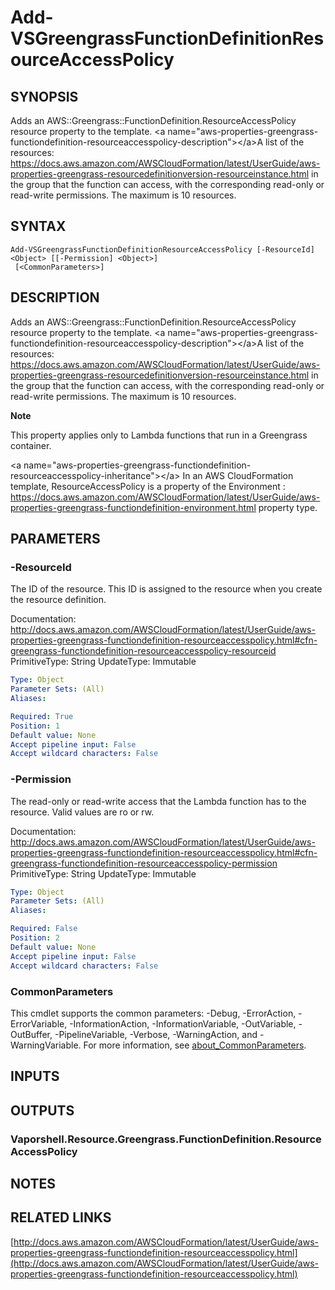 # Add-VSGreengrassFunctionDefinitionResourceAccessPolicy

## SYNOPSIS
Adds an AWS::Greengrass::FunctionDefinition.ResourceAccessPolicy resource property to the template.
\<a name="aws-properties-greengrass-functiondefinition-resourceaccesspolicy-description"\>\</a\>A list of the resources: https://docs.aws.amazon.com/AWSCloudFormation/latest/UserGuide/aws-properties-greengrass-resourcedefinitionversion-resourceinstance.html in the group that the function can access, with the corresponding read-only or read-write permissions.
The maximum is 10 resources.

## SYNTAX

```
Add-VSGreengrassFunctionDefinitionResourceAccessPolicy [-ResourceId] <Object> [[-Permission] <Object>]
 [<CommonParameters>]
```

## DESCRIPTION
Adds an AWS::Greengrass::FunctionDefinition.ResourceAccessPolicy resource property to the template.
\<a name="aws-properties-greengrass-functiondefinition-resourceaccesspolicy-description"\>\</a\>A list of the resources: https://docs.aws.amazon.com/AWSCloudFormation/latest/UserGuide/aws-properties-greengrass-resourcedefinitionversion-resourceinstance.html in the group that the function can access, with the corresponding read-only or read-write permissions.
The maximum is 10 resources.

**Note**

This property applies only to Lambda functions that run in a Greengrass container.

\<a name="aws-properties-greengrass-functiondefinition-resourceaccesspolicy-inheritance"\>\</a\> In an AWS CloudFormation template, ResourceAccessPolicy is a property of the  Environment : https://docs.aws.amazon.com/AWSCloudFormation/latest/UserGuide/aws-properties-greengrass-functiondefinition-environment.html property type.

## PARAMETERS

### -ResourceId
The ID of the resource.
This ID is assigned to the resource when you create the resource definition.

Documentation: http://docs.aws.amazon.com/AWSCloudFormation/latest/UserGuide/aws-properties-greengrass-functiondefinition-resourceaccesspolicy.html#cfn-greengrass-functiondefinition-resourceaccesspolicy-resourceid
PrimitiveType: String
UpdateType: Immutable

```yaml
Type: Object
Parameter Sets: (All)
Aliases:

Required: True
Position: 1
Default value: None
Accept pipeline input: False
Accept wildcard characters: False
```

### -Permission
The read-only or read-write access that the Lambda function has to the resource.
Valid values are ro or rw.

Documentation: http://docs.aws.amazon.com/AWSCloudFormation/latest/UserGuide/aws-properties-greengrass-functiondefinition-resourceaccesspolicy.html#cfn-greengrass-functiondefinition-resourceaccesspolicy-permission
PrimitiveType: String
UpdateType: Immutable

```yaml
Type: Object
Parameter Sets: (All)
Aliases:

Required: False
Position: 2
Default value: None
Accept pipeline input: False
Accept wildcard characters: False
```

### CommonParameters
This cmdlet supports the common parameters: -Debug, -ErrorAction, -ErrorVariable, -InformationAction, -InformationVariable, -OutVariable, -OutBuffer, -PipelineVariable, -Verbose, -WarningAction, and -WarningVariable. For more information, see [about_CommonParameters](http://go.microsoft.com/fwlink/?LinkID=113216).

## INPUTS

## OUTPUTS

### Vaporshell.Resource.Greengrass.FunctionDefinition.ResourceAccessPolicy
## NOTES

## RELATED LINKS

[http://docs.aws.amazon.com/AWSCloudFormation/latest/UserGuide/aws-properties-greengrass-functiondefinition-resourceaccesspolicy.html](http://docs.aws.amazon.com/AWSCloudFormation/latest/UserGuide/aws-properties-greengrass-functiondefinition-resourceaccesspolicy.html)

